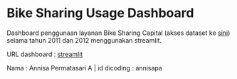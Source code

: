 
# Bike Sharing Usage Dashboard

Dashboard penggunaan layanan Bike Sharing Capital (akses dataset ke [sini](https://drive.google.com/file/d/1RaBmV6Q6FYWU4HWZs80Suqd7KQC34diQ/view?usp=sharing)) selama tahun 2011 dan 2012 menggunakan streamlit.

URL dashboard : [streamlit](https://annisapa-bikesharingdashboard.streamlit.app/)

Nama : Annisa Permatasari A |
id dicoding : annisapa


